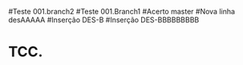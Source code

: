#Teste 001.branch2
#Teste 001.Branch1
#Acerto master
#Nova linha desAAAAA
#Inserção DES-B
#Inserção DES-BBBBBBBBB
# TCC.
